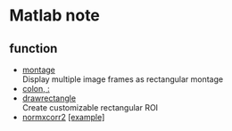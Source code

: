 # Matlab note


## function
* [montage](https://www.mathworks.com/help/images/ref/montage.html?searchHighlight=montage&s_tid=srchtitle)  
  Display multiple image frames as rectangular montage
* [colon, :](https://www.mathworks.com/help/matlab/ref/colon.html?searchHighlight=%28%3A%29&s_tid=srchtitle)
* [drawrectangle](https://www.mathworks.com/help/images/ref/drawrectangle.html?s_tid=srchtitle)  
  Create customizable rectangular ROI
* [normxcorr2](https://www.mathworks.com/help/images/ref/normxcorr2.html)
  [[example]](https://www.mathworks.com/help/images/registering-an-image-using-normalized-cross-correlation.html)

